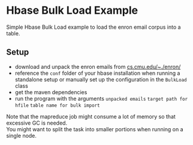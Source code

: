 Hbase Bulk Load Example
========================

Simple Hbase Bulk Load example to load the enron email corpus into a table.

Setup
------

- download and unpack the enron emails from [cs.cmu.edu/~./enron/](https://www.cs.cmu.edu/~./enron/)
- reference the `conf` folder of your hbase installation when running a standalone setup or manually set up the configuration in the `BulkLoad` class
- get the maven dependencies
- run the program with the arguments `unpacked emails` `target path for hfile` `table name for bulk import`

Note that the mapreduce job might consume a lot of memory so that excessive GC is needed.  
You might want to split the task into smaller portions when running on a single node.


